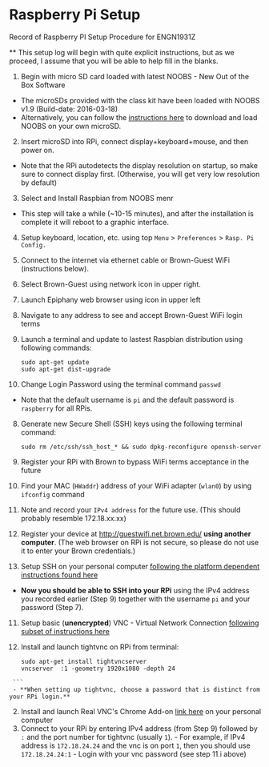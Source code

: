 # Raspberry Pi Setup
Record of Raspberry PI Setup Procedure for ENGN1931Z

** This setup log will begin with quite explicit instructions, but as we proceed, I assume that you will be able to help fill in the blanks.

1. Begin with micro SD card loaded with latest NOOBS - New Out of the Box Software 
 - The microSDs provided with the class kit have been loaded with NOOBS v1.9 (Build-date: 2016-03-18)
 - Alternatively, you can follow the [instructions here](https://www.raspberrypi.org/documentation/installation/noobs.md) to download and load NOOBS on your own microSD.
 
2. Insert microSD into RPi, connect display+keyboard+mouse, and then power on.
 - Note that the RPi autodetects the display resolution on startup, so make sure to connect display first. (Otherwise, you will get very low resolution by default)

3. Select and Install Raspbian from NOOBS menr
 - This step will take a while (~10-15 minutes), and after the installation is complete it will reboot to a graphic interface.

4. Setup keyboard, location, etc. using top `Menu` > `Preferences` > `Rasp. Pi Config.`

5. Connect to the internet  via ethernet cable or Brown-Guest WiFi (instructions below).
  1. Select Brown-Guest using network icon in upper right.
  2. Launch Epiphany web browser using icon in upper left
  3. Navigate to any address to see and accept Brown-Guest WiFi login terms   

6. Launch a terminal and update to lastest Raspbian distribution using following commands:

   ```
   sudo apt-get update
   sudo apt-get dist-upgrade
   ```

7. Change Login Password using the terminal command `passwd`
 - Note that the default username is `pi` and the default password is `raspberry` for all RPis.

8. Generate new Secure Shell (SSH) keys using the following terminal command:

   ```
   sudo rm /etc/ssh/ssh_host_* && sudo dpkg-reconfigure openssh-server
   ```

9. Register your RPi with Brown to bypass WiFi terms acceptance in the future
  1. Find your MAC (`HWaddr`) address of your WiFi adapter (`wlan0`) by using `ifconfig` command
  2. Note and record your `IPv4 address` for the future use. (This should probably resemble  172.18.xx.xx)
  2. Register your device at http://guestwifi.net.brown.edu/ **using another computer**. (The web browser on RPi is not secure, so please do not use it to enter your Brown credentials.)

10. Setup SSH on your personal computer [following the platform dependent instructions found here](https://www.raspberrypi.org/documentation/remote-access/ssh/)
 - **Now you should be able to SSH into your RPi** using the IPv4 address you recorded earlier (Step 9) together with the username `pi` and your password (Step 7).

11. Setup basic (**unencrypted**) VNC - Virtual Network Connection [following subset of instructions here](https://www.raspberrypi.org/documentation/remote-access/vnc/)
   1. Install and launch tightvnc on RPi from terminal: 
   
      ```
      sudo apt-get install tightvncserver
      vncserver  :1 -geometry 1920x1080 -depth 24
     ```
     - **When setting up tightvnc, choose a password that is distinct from your RPi login.**
  2. Install and launch Real VNC's Chrome Add-on [link here](https://chrome.google.com/webstore/detail/vnc%C2%AE-viewer-for-google-ch/iabmpiboiopbgfabjmgeedhcmjenhbla) on your personal computer
  3. Connect to your RPi by entering IPv4 address (from Step 9) followed by `:` and the port number for tightvnc (usually `1`).
    - For example, if IPv4 address is `172.18.24.24` and the vnc is on port `1`, then you should use `172.18.24.24:1`
    - Login with your vnc password (see step 11.i above)
